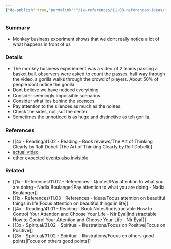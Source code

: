 ```yaml
---
{"dg-publish":true,"permalink":"/1x-references/11-03-references-ideas/illusion-of-attention/"}
---
```



### Summary
- Monkey business experiment shows that we dont really notice a lot of what happens in front of us

### Details
- The monkey business experiement was a video of 2 teams passing a basket ball. observers were asked to count the passes. half way through the video, a gorilla walks through the crowd of players. About 50% of people dont notice the gorilla.
- Dont believe we have noticed everything
- Consider seemingly impossible scenarios.
- Consider what lies behind the scences.
- Pay attention to the silences as much as the noises. 
- Check the sides, not jsut the center. 
- Sometimes the unnoticed is as huge and distinctive as teh gorilla.

### References
- [[4x - Reading/41.02 - Reading - Book reviews/The Art of Thinking Clearly by Rolf Dobelli\|The Art of Thinking Clearly by Rolf Dobelli]]
- [actual video](https://www.youtube.com/watch?v=IGQmdoK_ZfY)
- [other expected events also invisible](https://news.illinois.edu/view/6367/205580)

### Related
- [[1x - References/11.02 - References - Quotes/Pay attention to what you are doing - Nadia Boulanger\|Pay attention to what you are doing - Nadia Boulanger]]
- [[1x - References/11.03 - References - Ideas/Focus attention on beautiful things in life\|Focus attention on beautiful things in life]]
- [[4x - Reading/41.01 - Reading - Book Notes/Indistractable How to Control Your Attention and Choose Your Life - Nir Eyal\|Indistractable How to Control Your Attention and Choose Your Life - Nir Eyal]]
- [[3x - Spiritual/31.02 - Spiritual - Illustrations/Focus on Positive\|Focus on Positive]]
- [[3x - Spiritual/31.02 - Spiritual - Illustrations/Focus on others good points\|Focus on others good points]]
